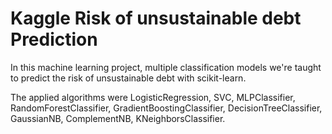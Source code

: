 # Kaggle Risk of unsustainable debt Prediction
In this machine learning project, multiple classification models we're taught to predict the risk of unsustainable debt with scikit-learn. 

The applied algorithms were LogisticRegression, SVC, MLPClassifier, RandomForestClassifier, GradientBoostingClassifier, DecisionTreeClassifier, GaussianNB, ComplementNB, KNeighborsClassifier.
